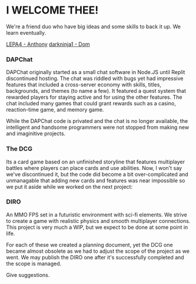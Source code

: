 # I WELCOME THEE!

We're a friend duo who have big ideas and some skills to back it up. We learn eventually.

[LEPA4 - Anthony](https://github.com/LEPA4)
[darkninja1 - Dom](https://github.com/darkninja1)

### DAPChat

DAPChat originally started as a small chat software in Node.JS until Replit discontinued hosting. The chat was riddled with bugs yet had impressive features that included a cross-server economy with skills, titles, backgrounds, and themes (to name a few). It featured a quest system that rewarded players for staying active and for using the other features. The chat included many games that could grant rewards such as a casino, reaction-time game, and memory game.

While the DAPChat code is privated and the chat is no longer available, the intelligent and handsome programmers were not stopped from making new and imaginitive projects.

### The DCG

Its a card game based on an unfinished storyline that features multiplayer battles where players can place cards and use abilities.
Now, I won't say we've discontinued it, but the code did become a bit over-complicated and unmanagable that adding new cards and features was near impossible so we put it aside while we worked on the next project:

### DIRO

An MMO FPS set in a futuristic environment with sci-fi elements.
We strive to create a game with realistic physics and smooth multiplayer connections. This project is very much a WIP, but we expect to be done at some point in life.

For each of these we created a planning document, yet the DCG one became almost obsolete as we had to adjust the scope of the project as we went. We may publish the DIRO one after it's successfully completed and the scope is managed.

Give suggestions.
